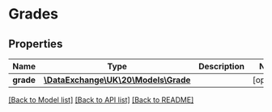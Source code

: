 # Grades

## Properties
Name | Type | Description | Notes
------------ | ------------- | ------------- | -------------
**grade** | [**\DataExchange\UK\20\Models\Grade**](Grade.md) |  | [optional] 

[[Back to Model list]](../README.md#documentation-for-models) [[Back to API list]](../README.md#documentation-for-api-endpoints) [[Back to README]](../README.md)


